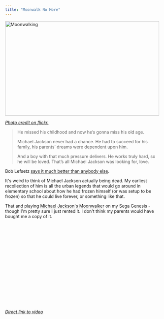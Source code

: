 ```yaml
---
title: "Moonwalk No More"
---
```

<p><img src="https://chrisenns.com/wp-content/uploads/2009/06/2329507744_be7127f70c1.jpg" alt="Moonwalking" title="Moonwalking" width="500" height="307" class="aligncenter size-full wp-image-1724" /></p>
<p><em><a href="http://www.flickr.com/photos/21462523@N07/2329507744/">Photo credit on flickr.</a></em></p>
<blockquote><p>He missed his childhood and now he’s gonna miss his old age.</p>
<p>Michael Jackson never had a chance.  He had to succeed for his family, his parents’ dreams were dependent upon him.</p>
<p>And a boy with that much pressure delivers.  He works truly hard, so he will be loved.  That’s all Michael Jackson was looking for, love.</p></blockquote>
<p>Bob Lefsetz <a href="http://lefsetz.com/wordpress/index.php/archives/2009/06/26/the-king-is-dead/">says it much better than anybody else</a>.</p>
<p>It's weird to think of Michael Jackson actually being dead.  My earliest recollection of him is all the urban legends that would go around in elementary school about how he had frozen himself (or was setup to be frozen) so that he could live forever, or something like that.</p>
<p>That and playing <a href="http://en.wikipedia.org/wiki/Michael_Jackson's_Moonwalker">Michael Jackson's Moonwalker</a> on my Sega Genesis</a> - though I'm pretty sure I just rented it.  I don't think my parents would have bought me a copy of it.</p>
<p><object width="320" height="265"><param name="movie" value="http://www.youtube.com/v/lF89npFbn8g&hl=en&fs=1&rel=0"></param><param name="allowFullScreen" value="true"></param><param name="allowscriptaccess" value="always"></param><embed src="http://www.youtube.com/v/lF89npFbn8g&hl=en&fs=1&rel=0" type="application/x-shockwave-flash" allowscriptaccess="always" allowfullscreen="true" width="320" height="265"></embed></object></p>
<p><em><a href="http://www.youtube.com/watch?v=lF89npFbn8g">Direct link to video</a></em></p>
